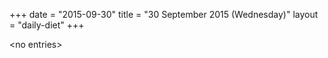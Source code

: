 +++
date = "2015-09-30"
title = "30 September 2015 (Wednesday)"
layout = "daily-diet"
+++

\<no entries\>
